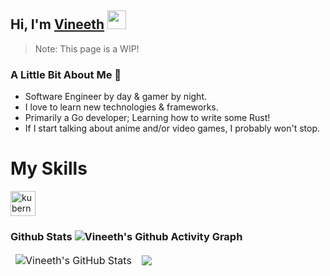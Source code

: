 ## Hi, I'm [Vineeth][website] <img src="https://github.com/TheDudeThatCode/TheDudeThatCode/blob/master/Assets/Hi.gif" width="30">

> Note: This page is a WIP!

### A Little Bit About Me 📎
- Software Engineer by day & gamer by night.
- I love to learn new technologies & frameworks.
- Primarily a Go developer; Learning how to write some Rust!
- If I start talking about anime and/or video games, I probably won't stop.

# My Skills
<p align="left">
<a href="https://getbootstrap.com" target="_blank" rel="noreferrer"><a href="https://kubernetes.io" target="_blank" rel="noreferrer"><img src="https://www.vectorlogo.zone/logos/kubernetes/kubernetes-icon.svg" alt="kubernetes" width="40" height="40"/></a>
</p>

### Github Stats ![Vineeth's Github Activity Graph](https://activity-graph.herokuapp.com/graph?username=vilakshminar&theme=tokyo-night)
<table align="center" border="0" cellpadding="0" cellspacing="0">
    <thead>
        <tr>
            <td><img src="https://github-readme-stats.vercel.app/api?username=vilakshminar&count_private=true&show_icons=true&locale=en&theme=tokyonight" alt="Vineeth's GitHub Stats" /></td>
            <td><img src = "https://github-readme-streak-stats.herokuapp.com?user=vilakshminar&theme=tokyonight&hide_border=true"></td>
        </tr>
    </thead>
</table>

[website]: https://www.linkedin.com/in/vinitlaks/
